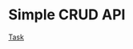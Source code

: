 # Simple CRUD API

[Task](https://github.com/AlreadyBored/nodejs-assignments/blob/main/assignments/crud-api/assignment.md)
